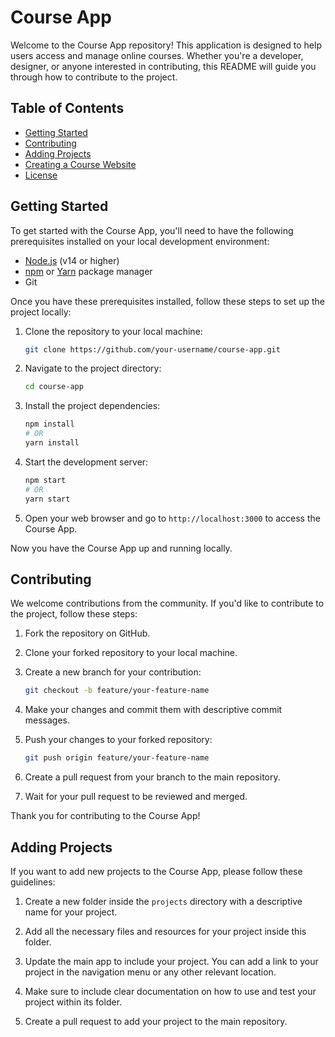 # Course App

Welcome to the Course App repository! This application is designed to help users access and manage online courses. Whether you're a developer, designer, or anyone interested in contributing, this README will guide you through how to contribute to the project.

## Table of Contents
- [Getting Started](#getting-started)
- [Contributing](#contributing)
- [Adding Projects](#adding-projects)
- [Creating a Course Website](#creating-a-course-website)
- [License](#license)

## Getting Started

To get started with the Course App, you'll need to have the following prerequisites installed on your local development environment:

- [Node.js](https://nodejs.org/) (v14 or higher)
- [npm](https://www.npmjs.com/) or [Yarn](https://yarnpkg.com/) package manager
- Git

Once you have these prerequisites installed, follow these steps to set up the project locally:

1. Clone the repository to your local machine:

   ```bash
   git clone https://github.com/your-username/course-app.git
   ```

2. Navigate to the project directory:

   ```bash
   cd course-app
   ```

3. Install the project dependencies:

   ```bash
   npm install
   # OR
   yarn install
   ```

4. Start the development server:

   ```bash
   npm start
   # OR
   yarn start
   ```

5. Open your web browser and go to `http://localhost:3000` to access the Course App.

Now you have the Course App up and running locally.

## Contributing

We welcome contributions from the community. If you'd like to contribute to the project, follow these steps:

1. Fork the repository on GitHub.

2. Clone your forked repository to your local machine.

3. Create a new branch for your contribution:

   ```bash
   git checkout -b feature/your-feature-name
   ```

4. Make your changes and commit them with descriptive commit messages.

5. Push your changes to your forked repository:

   ```bash
   git push origin feature/your-feature-name
   ```

6. Create a pull request from your branch to the main repository.

7. Wait for your pull request to be reviewed and merged.

Thank you for contributing to the Course App!

## Adding Projects

If you want to add new projects to the Course App, please follow these guidelines:

1. Create a new folder inside the `projects` directory with a descriptive name for your project.

2. Add all the necessary files and resources for your project inside this folder.

3. Update the main app to include your project. You can add a link to your project in the navigation menu or any other relevant location.

4. Make sure to include clear documentation on how to use and test your project within its folder.

5. Create a pull request to add your project to the main repository.
